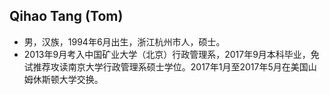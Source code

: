 ## Qihao Tang (Tom)
* 男，汉族，1994年6月出生，浙江杭州市人，硕士。
* 2013年9月考入中国矿业大学（北京）行政管理系，2017年9月本科毕业，免试推荐攻读南京大学行政管理系硕士学位。2017年1月至2017年5月在美国山姆休斯顿大学交换。
